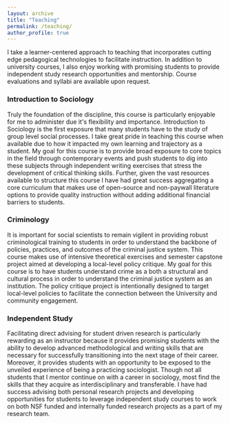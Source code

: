 ```yaml
---
layout: archive
title: "Teaching"
permalink: /teaching/
author_profile: true
---
```

I take a learner-centered approach to teaching that incorporates cutting edge pedagogical technologies to facilitate instruction. In addition to university courses, I also enjoy working with promising students to provide independent study research opportunities and mentorship. Course evaluations and syllabi are available upon request.


### Introduction to Sociology

Truly the foundation of the discipline, this course is particularly enjoyable for me to administer due it's flexibility and importance. Introduction to Sociology is the first exposure that many students have to the study of group level social processes. I take great pride in teaching this course when available due to how it impacted my own learning and trajectory as a student. My goal for this course is to provide broad exposure to core topics in the field through contemporary events and push students to dig into these subjects through independent writing exercises that stress the development of critical thinking skills. Further, given the vast resources available to structure this course I have had great success aggregating a core curriculum that makes use of open-source and non-paywall literature options to provide quality instruction without adding additional financial barriers to students.

### Criminology

It is important for social scientists to remain vigilent in providing robust criminological training to students in order to understand the backbone of policies, practices, and outcomes of the criminal justice system. This course makes use of intensive theoretical exercises and semester capstone project aimed at developing a local-level policy critique. My goal for this course is to have students understand crime as a both a structural and cultural process in order to understand the criminal justice system as an institution. The policy critique project is intentionally designed to target local-level policies to facilitate the connection between the University and community engagement.

### Independent Study

Facilitating direct advising for student driven research is particularly rewarding as an instructor because it provides promising students with the ability to develop advanced methodological and writing skills that are necessary for successfully transitioning into the next stage of their career. Moreover, it provides students with an opportunity to be exposed to the unveiled experience of being a practicing sociologist. Though not all students that I mentor continue on with a career in sociology, most find the skills that they acquire as interdisciplinary and transferable. I have had success advising both personal research projects and developing opportunities for students to leverage independent study courses to work on both NSF funded and internally funded research projects as a part of my research team. 
